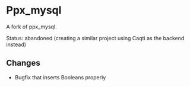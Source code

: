 Ppx_mysql
=========

A fork of ppx\_mysql.

Status: abandoned (creating a similar project using Caqti as the backend instead)

## Changes
- Bugfix that inserts Booleans properly
